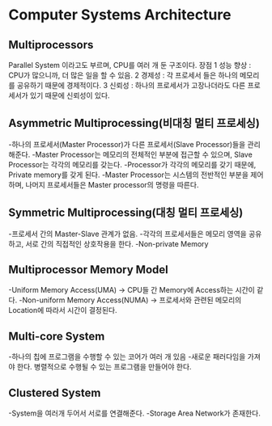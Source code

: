# Computer Systems Architecture

## Multiprocessors

Parallel System 이라고도 부르며, CPU를 여러 개 둔 구조이다.
장점
1 성능 향상 : CPU가 많으니까, 더 많은 일을 할 수 있음.
2 경제성 : 각 프로세서 들은 하나의 메모리를 공유하기 때문에 경제적이다.
3 신뢰성 : 하나의 프로세서가 고장나더라도 다른 프로세서가 있기 때문에 신뢰성이 있다. 

## Asymmetric Multiprocessing(비대칭 멀티 프로세싱)

-하나의 프로세서(Master Processor)가 다른 프로세서(Slave Processor)들을 관리해준다.
-Master Processor는 메모리의 전체적인 부분에 접근할 수 있으며, Slave Processor는 각각의 메모리를 갖는다.
-Processor가 각각의 메모리를 갖기 때문에, Private memory를 갖게 된다.
-Master Processor는 시스템의 전반적인 부분을 제어하며, 나머지 프로세서들은 Master processor의 명령을 따른다.

## Symmetric Multiprocessing(대칭 멀티 프로세싱)

-프로세서 간의 Master-Slave 관계가 없음.
-각각의 프로세서들은 메모리 영역을 공유하고, 서로 간의 직접적인 상호작용을 한다.
-Non-private Memory

## Multiprocessor Memory Model

-Uniform Memory Access(UMA)
-> CPU들 간 Memory에 Access하는 시간이 같다.
-Non-uniform Memory Access(NUMA)
-> 프로세서와 관련된 메모리의 Location에 따라서 시간이 결정된다.

## Multi-core System

-하나의 칩에 프로그램을 수행할 수 있는 코어가 여러 개 있음
-새로운 패러다임을 가져야 한다. 병렬적으로 수행될 수 있는 프로그램을 만들어야 한다.

## Clustered System

-System을 여러개 두어서 서로를 연결해준다.
-Storage Area Network가 존재한다.